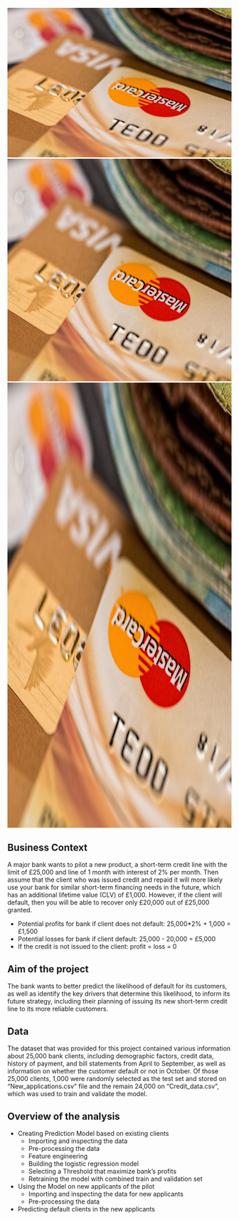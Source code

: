 ![image](credit_cart_image.jpg)
<img src="credit_cart_image.jpg" width="1000" height="500">
<img src="credit_cart_image.jpg" width="2000" height="1000">

## Business Context

A major bank wants to pilot a new product, a short-term credit line with the limit of £25,000 and line of 1 month with interest of 2% per month. Then assume that the client who was issued credit and repaid it will more likely use your bank for similar short-term financing needs in the future, which has an additional lifetime value (CLV) of £1,000. However, if the client will default, then you will be able to recover only £20,000 out of £25,000 granted.

- Potential profits for bank if client does not default:  25,000*2% + 1,000 = £1,500
- Potential losses for bank if client default:  25,000 - 20,000 = £5,000
- If the credit is not issued to the client:  profit = loss = 0

 ## Aim of the project
The bank wants to better predict the likelihood of default for its customers, as well as identify the key drivers that determine this likelihood, to inform its future strategy, including their planning of issuing its new short-term credit line to its more reliable customers. 


## Data

The dataset that was provided for this project contained various information about 25,000 bank clients, including demographic factors, credit data, history of payment, and bill statements from April to September, as well as information on whether the customer default or not in October.
Of those 25,000 clients, 1,000 were randomly selected as the test set and stored on “New_applications.csv” file and the remain 24,000 on “Credit_data.csv”, which was used to train and validate the model. 


## Overview of the analysis

-	Creating Prediction Model based on existing clients
    - Importing and inspecting the data
    -	Pre-processing the data
    -	Feature engineering 
    -	Building the logistic regression model
    -	Selecting a Threshold that maximize bank’s profits
    -	Retraining the model with combined train and validation set
-	Using the Model on new applicants of the pilot
    -	Importing and inspecting the data for new applicants 
    -	Pre-processing the data
  -	Predicting default clients in the new applicants
